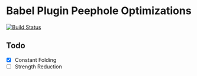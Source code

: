 # Babel Plugin Peephole Optimizations

[![Build Status](https://travis-ci.com/hachibu/babel-plugin-peephole-optimizations.svg?branch=master)](https://travis-ci.com/hachibu/babel-plugin-peephole-optimizations)

## Todo

  - [x] Constant Folding
  - [ ] Strength Reduction
